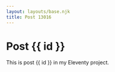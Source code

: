 ```yaml
---
layout: layouts/base.njk
title: Post 13016
---
```


# Post {{ id }}

This is post {{ id }} in my Eleventy project.
